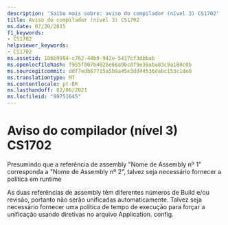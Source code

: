 ```yaml
---
description: 'Saiba mais sobre: aviso do compilador (nível 3) CS1702'
title: Aviso do compilador (nível 3) CS1702
ms.date: 07/20/2015
f1_keywords:
- CS1702
helpviewer_keywords:
- CS1702
ms.assetid: 106b9994-c762-44b9-942e-5417cf3dbbab
ms.openlocfilehash: f955f807b402be66a9bc8f9e39aba83c9a180c0b
ms.sourcegitcommit: ddf7edb67715a5b9a45e3dd44536dabc153c1de0
ms.translationtype: MT
ms.contentlocale: pt-BR
ms.lasthandoff: 02/06/2021
ms.locfileid: "99751645"
---
```

# <a name="compiler-warning-level-3-cs1702"></a>Aviso do compilador (nível 3) CS1702

Presumindo que a referência de assembly "Nome de Assembly nº 1" corresponda a "Nome de Assembly nº 2", talvez seja necessário fornecer a política em runtime  
  
 As duas referências de assembly têm diferentes números de Build e/ou revisão, portanto não serão unificadas automaticamente. Talvez seja necessário fornecer uma política de tempo de execução para forçar a unificação usando diretivas no arquivo Application. config.
